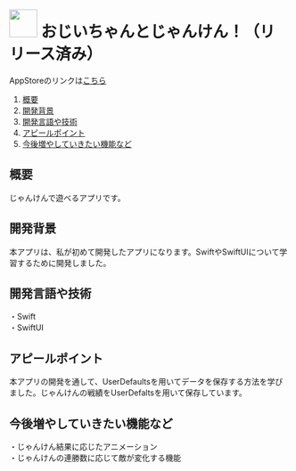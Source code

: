 # <img src="https://github.com/tsuri33/janken-app/assets/133128231/400ef51d-9e62-46db-873a-89077c6d9c37" width="50">  おじいちゃんとじゃんけん！（リリース済み）

AppStoreのリンクは[こちら]([https://apps.apple.com/us/app/買い物リストアプリ/id6449244738](https://apps.apple.com/app/%E3%81%8A%E3%81%98%E3%81%84%E3%81%A1%E3%82%83%E3%82%93%E3%81%A8%E3%81%98%E3%82%83%E3%82%93%E3%81%91%E3%82%93/id6450840743))

1. [概要](#概要)
2. [開発背景](#開発背景)
3. [開発言語や技術](#開発言語や技術)
4. [アピールポイント](#アピールポイント)
5. [今後増やしていきたい機能など](#今後増やしていきたい機能など)

## 概要
じゃんけんで遊べるアプリです。

## 開発背景
本アプリは、私が初めて開発したアプリになります。SwiftやSwiftUIについて学習するために開発しました。

## 開発言語や技術
・Swift<br>
・SwiftUI

## アピールポイント
本アプリの開発を通して、UserDefaultsを用いてデータを保存する方法を学びました。じゃんけんの戦績をUserDefaltsを用いて保存しています。

## 今後増やしていきたい機能など
・じゃんけん結果に応じたアニメーション<br>
・じゃんけんの連勝数に応じて敵が変化する機能
